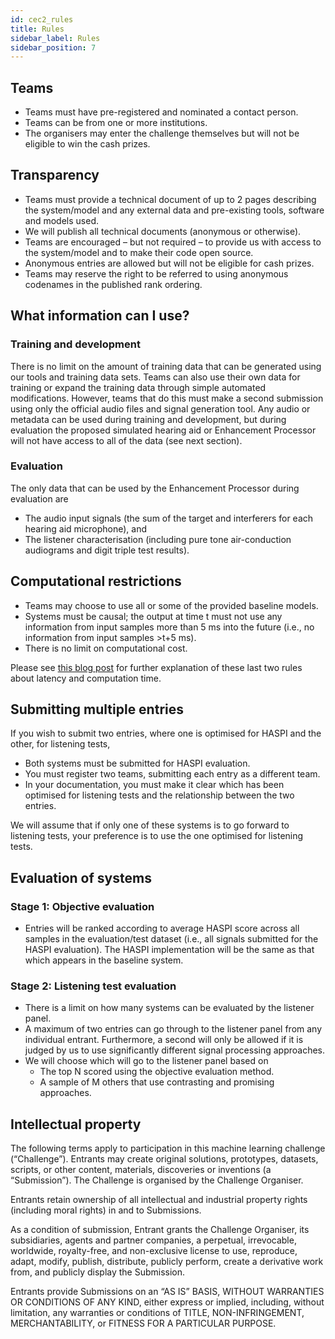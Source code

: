 ```yaml
---
id: cec2_rules
title: Rules
sidebar_label: Rules
sidebar_position: 7
---
```


## Teams

- Teams must have pre-registered and nominated a contact person.
- Teams can be from one or more institutions.
- The organisers may enter the challenge themselves but will not be eligible to win the cash prizes.

## Transparency

- Teams must provide a technical document of up to 2 pages describing the system/model and any external data and pre-existing tools, software and models used.
- We will publish all technical documents (anonymous or otherwise).
- Teams are encouraged – but not required – to provide us with access to the system/model and to make their code open source.
- Anonymous entries are allowed but will not be eligible for cash prizes.
- Teams may reserve the right to be referred to using anonymous codenames in the published rank ordering.


## What information can I use?

### Training and development

There is no limit on the amount of training data that can be generated using our tools and training data sets. Teams can also use their own data for training or expand the training data through simple automated modifications. However, teams that do this must make a second submission using only the official audio files and signal generation tool. Any audio or metadata can be used during training and development, but during evaluation the proposed simulated hearing aid or Enhancement Processor will not have access to all of the data (see next section).

### Evaluation

The only data that can be used by the Enhancement Processor during evaluation are

- The audio input signals (the sum of the target and interferers for each hearing aid microphone), and
- The listener characterisation (including pure tone air-conduction audiograms and digit triple test results).

## Computational restrictions

- Teams may choose to use all or some of the provided baseline models.
- Systems must be causal; the output at time t must not use any information from input samples more than 5 ms into the future (i.e., no information from input samples >t+5 ms).
- There is no limit on computational cost.

Please see [this blog post](http://claritychallenge.org/latency-computation-time-and-real-time-operation) for further explanation of these last two rules about latency and computation time.

## Submitting multiple entries

If you wish to submit two entries, where one is optimised for HASPI and the other, for listening tests,

- Both systems must be submitted for HASPI evaluation.
- You must register two teams, submitting each entry as a different team.
- In your documentation, you must make it clear which has been optimised for listening tests and the relationship between the two entries.

We will assume that if only one of these systems is to go forward to listening tests, your preference is to use the one optimised for listening tests.

## Evaluation of systems

### Stage 1: Objective evaluation

- Entries will be ranked according to average HASPI score across all samples in the evaluation/test dataset (i.e., all signals submitted for the HASPI evaluation). The HASPI implementation will be the same as that which appears in the baseline system.

### Stage 2: Listening test evaluation

- There is a limit on how many systems can be evaluated by the listener panel.
- A maximum of two entries can go through to the listener panel from any individual entrant. Furthermore, a second will only be allowed if it is judged by us to use significantly different signal processing approaches.
- We will choose which will go to the listener panel based on
  - The top N scored using the objective evaluation method.
  - A sample of M others that use contrasting and promising approaches.

## Intellectual property

The following terms apply to participation in this machine learning challenge (“Challenge”). Entrants may create original solutions, prototypes, datasets, scripts, or other content, materials, discoveries or inventions (a “Submission”). The Challenge is organised by the Challenge Organiser.

Entrants retain ownership of all intellectual and industrial property rights (including moral rights) in and to Submissions.

As a condition of submission, Entrant grants the Challenge Organiser, its subsidiaries, agents and partner companies, a perpetual, irrevocable, worldwide, royalty-free, and non-exclusive license to use, reproduce, adapt, modify, publish, distribute, publicly perform, create a derivative work from, and publicly display the Submission.

Entrants provide Submissions on an “AS IS” BASIS, WITHOUT WARRANTIES OR CONDITIONS OF ANY KIND, either express or implied, including, without limitation, any warranties or conditions of TITLE, NON-INFRINGEMENT, MERCHANTABILITY, or FITNESS FOR A PARTICULAR PURPOSE.
